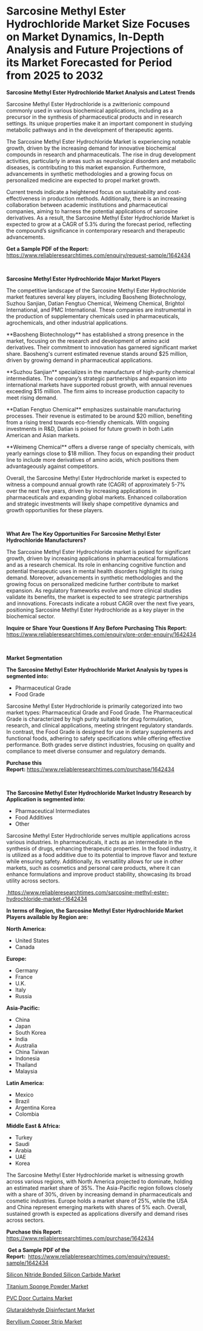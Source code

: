 <p><h1>Sarcosine Methyl Ester Hydrochloride Market Size Focuses on Market Dynamics, In-Depth Analysis and Future Projections of its Market Forecasted for Period from 2025 to 2032</h1></p><p><strong>Sarcosine Methyl Ester Hydrochloride Market Analysis and Latest Trends</strong></p>
<p><p>Sarcosine Methyl Ester Hydrochloride is a zwitterionic compound commonly used in various biochemical applications, including as a precursor in the synthesis of pharmaceutical products and in research settings. Its unique properties make it an important component in studying metabolic pathways and in the development of therapeutic agents.</p><p>The Sarcosine Methyl Ester Hydrochloride Market is experiencing notable growth, driven by the increasing demand for innovative biochemical compounds in research and pharmaceuticals. The rise in drug development activities, particularly in areas such as neurological disorders and metabolic diseases, is contributing to this market expansion. Furthermore, advancements in synthetic methodologies and a growing focus on personalized medicine are expected to propel market growth.</p><p>Current trends indicate a heightened focus on sustainability and cost-effectiveness in production methods. Additionally, there is an increasing collaboration between academic institutions and pharmaceutical companies, aiming to harness the potential applications of sarcosine derivatives. As a result, the Sarcosine Methyl Ester Hydrochloride Market is expected to grow at a CAGR of 5.3% during the forecast period, reflecting the compound’s significance in contemporary research and therapeutic advancements.</p></p>
<p><strong>Get a Sample PDF of the Report:&nbsp;</strong> <a href="https://www.reliableresearchtimes.com/enquiry/request-sample/1642434?utm_campaign=2183&utm_medium=2&utm_source=Github&utm_content=ia&utm_term=30012025&utm_id=sarcosine-methyl-ester-hydrochloride">https://www.reliableresearchtimes.com/enquiry/request-sample/1642434</a></p>
<p>&nbsp;</p>
<p><strong>Sarcosine Methyl Ester Hydrochloride Major Market Players</strong></p>
<p><p>The competitive landscape of the Sarcosine Methyl Ester Hydrochloride market features several key players, including Baosheng Biotechnology, Suzhou Sanjian, Datian Fengtuo Chemical, Weimeng Chemical, Brightol International, and PMC International. These companies are instrumental in the production of supplementary chemicals used in pharmaceuticals, agrochemicals, and other industrial applications.</p><p>**Baosheng Biotechnology** has established a strong presence in the market, focusing on the research and development of amino acid derivatives. Their commitment to innovation has garnered significant market share. Baosheng's current estimated revenue stands around $25 million, driven by growing demand in pharmaceutical applications.</p><p>**Suzhou Sanjian** specializes in the manufacture of high-purity chemical intermediates. The company’s strategic partnerships and expansion into international markets have supported robust growth, with annual revenues exceeding $15 million. The firm aims to increase production capacity to meet rising demand.</p><p>**Datian Fengtuo Chemical** emphasizes sustainable manufacturing processes. Their revenue is estimated to be around $20 million, benefiting from a rising trend towards eco-friendly chemicals. With ongoing investments in R&D, Datian is poised for future growth in both Latin American and Asian markets.</p><p>**Weimeng Chemical** offers a diverse range of specialty chemicals, with yearly earnings close to $18 million. They focus on expanding their product line to include more derivatives of amino acids, which positions them advantageously against competitors.</p><p>Overall, the Sarcosine Methyl Ester Hydrochloride market is expected to witness a compound annual growth rate (CAGR) of approximately 5-7% over the next five years, driven by increasing applications in pharmaceuticals and expanding global markets. Enhanced collaboration and strategic investments will likely shape competitive dynamics and growth opportunities for these players.</p></p>
<p>&nbsp;</p>
<p><strong>What Are The Key Opportunities For Sarcosine Methyl Ester Hydrochloride Manufacturers?</strong></p>
<p><p>The Sarcosine Methyl Ester Hydrochloride market is poised for significant growth, driven by increasing applications in pharmaceutical formulations and as a research chemical. Its role in enhancing cognitive function and potential therapeutic uses in mental health disorders highlight its rising demand. Moreover, advancements in synthetic methodologies and the growing focus on personalized medicine further contribute to market expansion. As regulatory frameworks evolve and more clinical studies validate its benefits, the market is expected to see strategic partnerships and innovations. Forecasts indicate a robust CAGR over the next five years, positioning Sarcosine Methyl Ester Hydrochloride as a key player in the biochemical sector.</p></p>
<p><strong>Inquire or Share Your Questions If Any Before Purchasing This Report:</strong> <a href="https://www.reliableresearchtimes.com/enquiry/pre-order-enquiry/1642434?utm_campaign=2183&utm_medium=2&utm_source=Github&utm_content=ia&utm_term=30012025&utm_id=sarcosine-methyl-ester-hydrochloride">https://www.reliableresearchtimes.com/enquiry/pre-order-enquiry/1642434</a></p>
<p>&nbsp;</p>
<p><strong>Market Segmentation</strong></p>
<p><strong>The Sarcosine Methyl Ester Hydrochloride Market Analysis by types is segmented into:</strong></p>
<p><ul><li>Pharmaceutical Grade</li><li>Food Grade</li></ul></p>
<p><p>Sarcosine Methyl Ester Hydrochloride is primarily categorized into two market types: Pharmaceutical Grade and Food Grade. The Pharmaceutical Grade is characterized by high purity suitable for drug formulation, research, and clinical applications, meeting stringent regulatory standards. In contrast, the Food Grade is designed for use in dietary supplements and functional foods, adhering to safety specifications while offering effective performance. Both grades serve distinct industries, focusing on quality and compliance to meet diverse consumer and regulatory demands.</p></p>
<p><strong>Purchase this Report:&nbsp;</strong><a href="https://www.reliableresearchtimes.com/purchase/1642434?utm_campaign=2183&utm_medium=2&utm_source=Github&utm_content=ia&utm_term=30012025&utm_id=sarcosine-methyl-ester-hydrochloride">https://www.reliableresearchtimes.com/purchase/1642434</a></p>
<p>&nbsp;</p>
<p><strong>The Sarcosine Methyl Ester Hydrochloride Market Industry Research by Application is segmented into:</strong></p>
<p><ul><li>Pharmaceutical Intermediates</li><li>Food Additives</li><li>Other</li></ul></p>
<p><p>Sarcosine Methyl Ester Hydrochloride serves multiple applications across various industries. In pharmaceuticals, it acts as an intermediate in the synthesis of drugs, enhancing therapeutic properties. In the food industry, it is utilized as a food additive due to its potential to improve flavor and texture while ensuring safety. Additionally, its versatility allows for use in other markets, such as cosmetics and personal care products, where it can enhance formulations and improve product stability, showcasing its broad utility across sectors.</p></p>
<p><a href="https://www.reliableresearchtimes.com/sarcosine-methyl-ester-hydrochloride-market-r1642434?utm_campaign=2183&utm_medium=2&utm_source=Github&utm_content=ia&utm_term=30012025&utm_id=sarcosine-methyl-ester-hydrochloride">&nbsp;https://www.reliableresearchtimes.com/sarcosine-methyl-ester-hydrochloride-market-r1642434</a></p>
<p><strong>In terms of Region, the Sarcosine Methyl Ester Hydrochloride Market Players available by Region are:</strong></p>
<p>
    <p> <strong> North America: </strong>
        <ul>
            <li>United States</li>
            <li>Canada</li>
        </ul>
        </p> 
    <p> <strong> Europe: </strong>
        <ul>
            <li>Germany</li>
            <li>France</li>
            <li>U.K.</li>
            <li>Italy</li>
            <li>Russia</li>
        </ul>
        </p> 
    <p> <strong> Asia-Pacific: </strong>
        <ul>
            <li>China</li>
            <li>Japan</li>
            <li>South Korea</li>
            <li>India</li>
            <li>Australia</li>
            <li>China Taiwan</li>
            <li>Indonesia</li>
            <li>Thailand</li>
            <li>Malaysia</li>
        </ul>
        </p> 
    <p> <strong> Latin America: </strong>
        <ul>
            <li>Mexico</li>
            <li>Brazil</li>
            <li>Argentina Korea</li>
            <li>Colombia</li>
        </ul>
        </p> 
    <p> <strong> Middle East & Africa: </strong>
        <ul>
            <li>Turkey</li>
            <li>Saudi</li>
            <li>Arabia</li>
            <li>UAE</li>
            <li>Korea</li>
        </ul>
    </p>
    </p>
<p><p>The Sarcosine Methyl Ester Hydrochloride market is witnessing growth across various regions, with North America projected to dominate, holding an estimated market share of 35%. The Asia-Pacific region follows closely with a share of 30%, driven by increasing demand in pharmaceuticals and cosmetic industries. Europe holds a market share of 25%, while the USA and China represent emerging markets with shares of 5% each. Overall, sustained growth is expected as applications diversify and demand rises across sectors.</p></p>
<p><strong>Purchase this Report: </strong><a href="https://www.reliableresearchtimes.com/purchase/1642434?utm_campaign=2183&utm_medium=2&utm_source=Github&utm_content=ia&utm_term=30012025&utm_id=sarcosine-methyl-ester-hydrochloride">https://www.reliableresearchtimes.com/purchase/1642434</a></p>
<p>&nbsp;<strong>Get a Sample PDF of the Report:&nbsp;&nbsp;</strong><a href="https://www.reliableresearchtimes.com/enquiry/request-sample/1642434?utm_campaign=2183&utm_medium=2&utm_source=Github&utm_content=ia&utm_term=30012025&utm_id=sarcosine-methyl-ester-hydrochloride">https://www.reliableresearchtimes.com/enquiry/request-sample/1642434</a></p>
<p><strong></strong></p>
<p><p><a href="https://github.com/hedbomkrahe/Market-Research-Report-List-1/blob/main/silicon-nitride-bonded-silicon-carbide-market.md?utm_campaign=2183&utm_medium=2&utm_source=Github&utm_content=ia&utm_term=30012025&utm_id=sarcosine-methyl-ester-hydrochloride">Silicon Nitride Bonded Silicon Carbide Market</a></p><p><a href="https://github.com/elvutedipela/Market-Research-Report-List-1/blob/main/titanium-sponge-powder-market.md?utm_campaign=2183&utm_medium=2&utm_source=Github&utm_content=ia&utm_term=30012025&utm_id=sarcosine-methyl-ester-hydrochloride">Titanium Sponge Powder Market</a></p><p><a href="https://github.com/ritooesiaba/Market-Research-Report-List-1/blob/main/pvc-door-curtains-market.md?utm_campaign=2183&utm_medium=2&utm_source=Github&utm_content=ia&utm_term=30012025&utm_id=sarcosine-methyl-ester-hydrochloride">PVC Door Curtains Market</a></p><p><a href="https://github.com/sponsumelo/Market-Research-Report-List-1/blob/main/glutaraldehyde-disinfectant-market.md?utm_campaign=2183&utm_medium=2&utm_source=Github&utm_content=ia&utm_term=30012025&utm_id=sarcosine-methyl-ester-hydrochloride">Glutaraldehyde Disinfectant Market</a></p><p><a href="https://github.com/nkbaroga/Market-Research-Report-List-1/blob/main/beryllium-copper-strip-market.md?utm_campaign=2183&utm_medium=2&utm_source=Github&utm_content=ia&utm_term=30012025&utm_id=sarcosine-methyl-ester-hydrochloride">Beryllium Copper Strip Market</a></p></p>